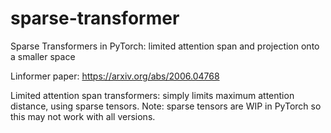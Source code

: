 # sparse-transformer
Sparse Transformers in PyTorch: limited attention span and projection onto a smaller space

Linformer paper: https://arxiv.org/abs/2006.04768

Limited attention span transformers: simply limits maximum attention distance, using sparse tensors. Note: sparse tensors are WIP in PyTorch so this may not work with all versions.
